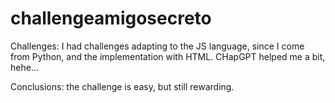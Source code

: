# challengeamigosecreto

Challenges: I had challenges adapting to the JS language, since I come from Python, and the implementation with HTML. CHapGPT helped me a bit, hehe...

Conclusions: the challenge is easy, but still rewarding.




